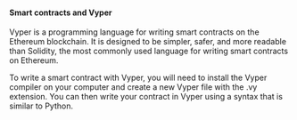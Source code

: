 #### Smart contracts and Vyper

Vyper is a programming language for writing smart contracts on the Ethereum blockchain. It is designed to be simpler, safer, and more readable than Solidity, the most commonly used language for writing smart contracts on Ethereum.

To write a smart contract with Vyper, you will need to install the Vyper compiler on your computer and create a new Vyper file with the .vy extension. You can then write your contract in Vyper using a syntax that is similar to Python.
